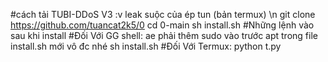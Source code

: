 #cách tải TUBI-DDoS V3 :v leak suộc của ép tun (bản termux) \n
git clone https://github.com/tuancat2k5/0
cd 0-main
sh install.sh
#Những lệnh vào sau khi install
#Đối Với GG shell:
ae phải thêm sudo vào trước apt trong file install.sh mới vô đc nhé
sh install.sh
#Đối Với Termux:
python t.py
